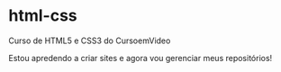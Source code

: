 # html-css
Curso de HTML5 e CSS3 do CursoemVideo

Estou apredendo a criar sites e agora vou gerenciar meus repositórios!